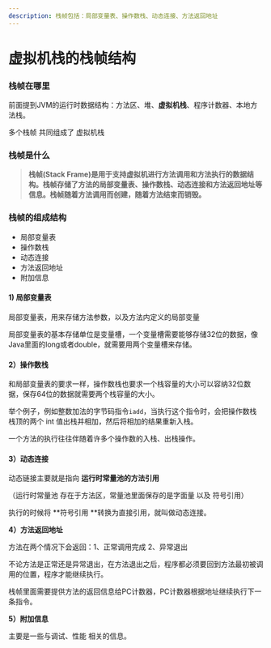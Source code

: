 ```yaml
---
description: 栈帧包括：局部变量表、操作数栈、动态连接、方法返回地址
---
```


# 虚拟机栈的栈帧结构

### 栈帧在哪里

前面提到JVM的运行时数据结构：方法区、堆、**虚拟机栈**、程序计数器、本地方法栈。

多个栈帧 共同组成了 虚拟机栈

### 栈帧是什么

> **栈帧(Stack Frame)是用于支持虚拟机进行方法调用和方法执行的数据结构。栈帧存储了方法的局部变量表、操作数栈、动态连接和方法返回地址等信息。栈帧随着方法调用而创建，随着方法结束而销毁。**

### **栈帧的组成结构**

* 局部变量表
* 操作数栈
* 动态连接
* 方法返回地址
* 附加信息

#### 1) 局部变量表

局部变量表，用来存储方法参数，以及方法内定义的局部变量

局部变量表的基本存储单位是变量槽，一个变量槽需要能够存储32位的数据，像Java里面的long或者double，就需要用两个变量槽来存储。

#### 2）操作数栈

和局部变量表的要求一样，操作数栈也要求一个栈容量的大小可以容纳32位数据，保存64位的数据就需要两个栈容量的大小。

举个例子，例如整数加法的字节码指令`iadd`，当执行这个指令时，会把操作数栈栈顶的两个 int 值出栈并相加，然后将相加的结果重新入栈。

一个方法的执行往往伴随着许多个操作数的入栈、出栈操作。

#### 3）动态连接

&#x20;动态链接主要就是指向 **运行时常量池的方法引用**

（运行时常量池 存在于方法区，常量池里面保存的是字面量 以及 符号引用）

执行的时候将 **符号引用  **转换为直接引用，就叫做动态连接。

**4）方法返回地址**

方法在两个情况下会返回：1、正常调用完成  2、异常退出

不论方法是正常还是异常退出，在方法退出之后，程序都必须要回到方法最初被调用的位置，程序才能继续执行。

栈帧里面需要提供方法的返回信息给PC计数器，PC计数器根据地址继续执行下一条指令。

**5）附加信息**

主要是一些与调试、性能 相关的信息。



&#x20;

